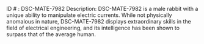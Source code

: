 ID # : DSC-MATE-7982
Description: DSC-MATE-7982 is a male rabbit with a unique ability to manipulate electric currents. While not physically anomalous in nature, DSC-MATE-7982 displays extraordinary skills in the field of electrical engineering, and its intelligence has been shown to surpass that of the average human.